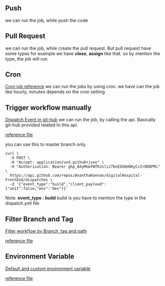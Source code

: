 ## Push
we can run the job, while push the code

## Pull Request
we can run the job, while create the pull request. But pull request have some types for example we have **close**, **assign** like that. so by mention the type, the job will run.

## Cron
[Cron job reference](https://crontab.guru/)
we can run the jobs by using cron. we have can the job like hourly, minutes depends on the cron setting

## Trigger workflow manually
[Dispatch Event in git-hub](https://docs.github.com/en/rest/repos/repos#create-a-repository-dispatch-event) we can run the job, by calling the api. Basically git-hub provided related to this api.

[reference file](./dispatch.yml)

you can use this to master branch only
```curl
curl \
  -X POST \
  -H "Accept: application/vnd.github+json" \
  -H "Authorization: Bearer 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" \
  https://api.github.com/repos/AnanthaKannan/digitalHospital-FrontEnd/dispatches \
  -d '{"event_type":"build","client_payload":{"unit":false,"env":"dev"}}'
```
Note: **event_type : build** build is you have to mention the type in the dispatch.yml file

## Filter Branch and Tag
[Filter workflow by Branch, tag and path](https://docs.github.com/en/actions/using-workflows/workflow-syntax-for-github-actions#filter-pattern-cheat-sheet)

[reference file](./branch.yml)

## Environment Variable
[Default and custom environment variable](https://docs.github.com/en/actions/learn-github-actions/environment-variables)

[reference file](./env.yml)